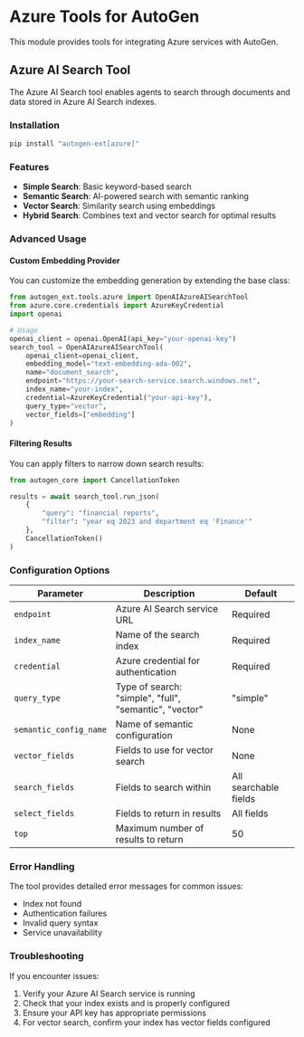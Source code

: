 # Azure Tools for AutoGen

This module provides tools for integrating Azure services with AutoGen.

## Azure AI Search Tool

The Azure AI Search tool enables agents to search through documents and data stored in Azure AI Search indexes.

### Installation

```bash
pip install "autogen-ext[azure]"
```

### Features

- **Simple Search**: Basic keyword-based search
- **Semantic Search**: AI-powered search with semantic ranking
- **Vector Search**: Similarity search using embeddings
- **Hybrid Search**: Combines text and vector search for optimal results

### Advanced Usage

#### Custom Embedding Provider

You can customize the embedding generation by extending the base class:

```python
from autogen_ext.tools.azure import OpenAIAzureAISearchTool
from azure.core.credentials import AzureKeyCredential
import openai

# Usage
openai_client = openai.OpenAI(api_key="your-openai-key")
search_tool = OpenAIAzureAISearchTool(
    openai_client=openai_client,
    embedding_model="text-embedding-ada-002",
    name="document_search",
    endpoint="https://your-search-service.search.windows.net",
    index_name="your-index",
    credential=AzureKeyCredential("your-api-key"),
    query_type="vector",
    vector_fields=["embedding"]
)
```

#### Filtering Results

You can apply filters to narrow down search results:

```python
from autogen_core import CancellationToken

results = await search_tool.run_json(
    {
        "query": "financial reports",
        "filter": "year eq 2023 and department eq 'Finance'"
    }, 
    CancellationToken()
)
```

### Configuration Options

| Parameter | Description | Default |
|-----------|-------------|---------|
| `endpoint` | Azure AI Search service URL | Required |
| `index_name` | Name of the search index | Required |
| `credential` | Azure credential for authentication | Required |
| `query_type` | Type of search: "simple", "full", "semantic", "vector" | "simple" |
| `semantic_config_name` | Name of semantic configuration | None |
| `vector_fields` | Fields to use for vector search | None |
| `search_fields` | Fields to search within | All searchable fields |
| `select_fields` | Fields to return in results | All fields |
| `top` | Maximum number of results to return | 50 |

### Error Handling

The tool provides detailed error messages for common issues:

- Index not found
- Authentication failures
- Invalid query syntax
- Service unavailability

### Troubleshooting

If you encounter issues:

1. Verify your Azure AI Search service is running
2. Check that your index exists and is properly configured
3. Ensure your API key has appropriate permissions
4. For vector search, confirm your index has vector fields configured 